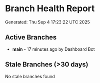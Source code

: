 # Branch Health Report
Generated: Thu Sep  4 17:23:22 UTC 2025

## Active Branches
- **main** - 17 minutes ago by Dashboard Bot

## Stale Branches (>30 days)
No stale branches found
